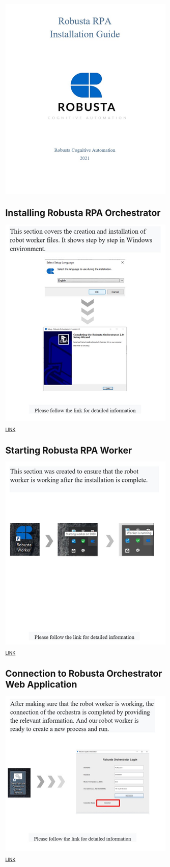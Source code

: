 ﻿





![](page0.jpg)

# **Installing Robusta RPA Orchestrator**



![](page1.jpg)


[LINK](Robusta%20RPA%20Worker%20Installation%20Guide%20EN%20v02.pdf)

# **Starting Robusta RPA Worker**



![](page2.jpg)




[LINK](Robusta%20RPA%20Worker%20Installation%20Guide%20EN%20v02.pdf)

# **Connection  to Robusta Orchestrator Web Application**


![](page3.jpg)



[LINK](Robusta%20RPA%20Worker%20Installation%20Guide%20EN%20v02.pdf)

